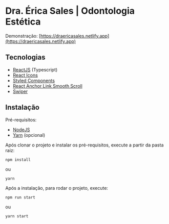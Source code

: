 # Dra. Érica Sales | Odontologia Estética

Demonstração: [https://draericasales.netlify.app](https://draericasales.netlify.app)

## Tecnologias

- [ReactJS](https://reactjs.org) (Typescript)
- [React Icons](https://react-icons.github.io/react-icons/)
- [Styled Components](https://styled-components.com/)
- [React Anchor Link Smooth Scroll](https://github.com/mauricevancooten/react-anchor-link-smooth-scroll)
- [Swiper](https://swiperjs.com/)

## Instalação

Pré-requisitos:

-   [NodeJS](https://nodejs.org/)
-   [Yarn](https://yarnpkg.com/) (opcional)

Após clonar o projeto e instalar os pré-requisitos, execute a partir da pasta raiz:
```
npm install
```
ou
```
yarn
```

Após a instalação, para rodar o projeto, execute:
```
npm run start
```
ou
```
yarn start
```


